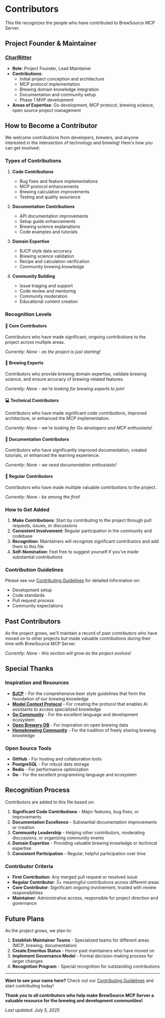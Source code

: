 # Contributors

This file recognizes the people who have contributed to BrewSource MCP Server.

## Project Founder & Maintainer

### [CharlRitter](https://github.com/CharlRitter)

- **Role**: Project Founder, Lead Maintainer
- **Contributions**:
  - Initial project conception and architecture
  - MCP protocol implementation
  - Brewing domain knowledge integration
  - Documentation and community setup
  - Phase 1 MVP development
- **Areas of Expertise**: Go development, MCP protocol, brewing science, open source project management

## How to Become a Contributor

We welcome contributions from developers, brewers, and anyone interested in the intersection of technology and brewing!
Here's how you can get involved:

### Types of Contributions

1. **Code Contributions**
   - Bug fixes and feature implementations
   - MCP protocol enhancements
   - Brewing calculation improvements
   - Testing and quality assurance

2. **Documentation Contributions**
   - API documentation improvements
   - Setup guide enhancements
   - Brewing science explanations
   - Code examples and tutorials

3. **Domain Expertise**
   - BJCP style data accuracy
   - Brewing science validation
   - Recipe and calculation verification
   - Community brewing knowledge

4. **Community Building**
   - Issue triaging and support
   - Code review and mentoring
   - Community moderation
   - Educational content creation

### Recognition Levels

#### 🌟 **Core Contributors**

Contributors who have made significant, ongoing contributions to the project across multiple areas.

*Currently: None - as the project is just starting!*

#### 🍺 **Brewing Experts**

Contributors who provide brewing domain expertise, validate brewing science, and ensure accuracy of brewing-related features.

*Currently: None - we're looking for brewing experts to join!*

#### 💻 **Technical Contributors**

Contributors who have made significant code contributions, improved architecture, or enhanced the MCP implementation.

*Currently: None - we're looking for Go developers and MCP enthusiasts!*

#### 📖 **Documentation Contributors**

Contributors who have significantly improved documentation, created tutorials, or enhanced the learning experience.

*Currently: None - we need documentation enthusiasts!*

#### 🎯 **Regular Contributors**

Contributors who have made multiple valuable contributions to the project.

*Currently: None - be among the first!*

### How to Get Added

1. **Make Contributions**: Start by contributing to the project through pull requests, issues, or discussions
2. **Consistent Involvement**: Regular participation in the community and codebase
3. **Recognition**: Maintainers will recognize significant contributors and add them to this file
4. **Self-Nomination**: Feel free to suggest yourself if you've made substantial contributions

### Contribution Guidelines

Please see our [Contributing Guidelines](.github/CONTRIBUTING.md) for detailed information on:

- Development setup
- Code standards
- Pull request process
- Community expectations

## Past Contributors

As the project grows, we'll maintain a record of past contributors who have moved on to other projects but made valuable
 contributions during their time with BrewSource MCP Server.

*Currently: None - this section will grow as the project evolves!*

## Special Thanks

### Inspiration and Resources

- **[BJCP](https://www.bjcp.org/)** - For the comprehensive beer style guidelines that form the foundation of our brewing
 knowledge
- **[Model Context Protocol](https://modelcontextprotocol.io/)** - For creating the protocol that enables AI assistants
 to access specialized knowledge
- **[Go Community](https://golang.org/community)** - For the excellent language and development ecosystem
- **[Open Brewery DB](https://openbrewerydb.org/)** - For inspiration on open brewing data
- **[Homebrewing Community](https://www.homebrewtalk.com/)** - For the tradition of freely sharing brewing knowledge

### Open Source Tools

- **GitHub** - For hosting and collaboration tools
- **PostgreSQL** - For robust data storage
- **Redis** - For performance optimization
- **Go** - For the excellent programming language and ecosystem

## Recognition Process

Contributors are added to this file based on:

1. **Significant Code Contributions** - Major features, bug fixes, or improvements
2. **Documentation Excellence** - Substantial documentation improvements or creation
3. **Community Leadership** - Helping other contributors, moderating discussions, or organizing community events
4. **Domain Expertise** - Providing valuable brewing knowledge or technical expertise
5. **Consistent Participation** - Regular, helpful participation over time

### Contributor Criteria

- **First Contribution**: Any merged pull request or resolved issue
- **Regular Contributor**: 3+ meaningful contributions across different areas
- **Core Contributor**: Significant ongoing involvement, trusted with review responsibilities
- **Maintainer**: Administrative access, responsible for project direction and governance

## Future Plans

As the project grows, we plan to:

1. **Establish Maintainer Teams** - Specialized teams for different areas (MCP, brewing, documentation)
2. **Create Emeritus Status** - Honor past maintainers who have moved on
3. **Implement Governance Model** - Formal decision-making process for larger changes
4. **Recognition Program** - Special recognition for outstanding contributions

---

**Want to see your name here?** Check out our [Contributing Guidelines](.github/CONTRIBUTING.md) and start contributing today!

**Thank you to all contributors who help make BrewSource MCP Server a valuable resource for the brewing and development communities!**

*Last updated: July 5, 2025*
